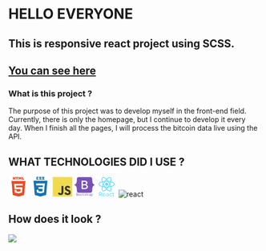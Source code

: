 # HELLO EVERYONE

## This is responsive react project using SCSS.

## [You can see here](http://fervent-lamport-f2eef9.netlify.app)

### What is this project ?

The purpose of this project was to develop myself in the front-end field. Currently, there is only the homepage, but I continue to develop it every day. When I finish all the pages, I will process the bitcoin data live using the API.

## WHAT TECHNOLOGIES DID I USE ?
<p align="left">
    <img src="https://raw.githubusercontent.com/devicons/devicon/master/icons/html5/html5-plain-wordmark.svg" alt="html5"  width="40" height="40"/>
    <img src="https://raw.githubusercontent.com/devicons/devicon/master/icons/css3/css3-plain-wordmark.svg" alt="css3"  width="40" height="40"/>
    <img src="https://raw.githubusercontent.com/devicons/devicon/master/icons/javascript/javascript-original.svg" alt="javascript" width="40" height="40"/>
    <img src="https://raw.githubusercontent.com/devicons/devicon/master/icons/bootstrap/bootstrap-plain-wordmark.svg" alt="react" width="40" height="40"/>
    <img src="https://raw.githubusercontent.com/devicons/devicon/master/icons/react/react-original-wordmark.svg" alt="react" width="40" height="40"/>
  <img src="https://i.hizliresim.com/2buzql9.png" alt="react" width="40" height="40"/>
</p>


## How does it look ?

<img width="500" src="https://i.hizliresim.com/flefuyd.png" />






